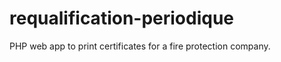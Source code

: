 requalification-periodique
==========================

PHP web app to print certificates for a fire protection company.
